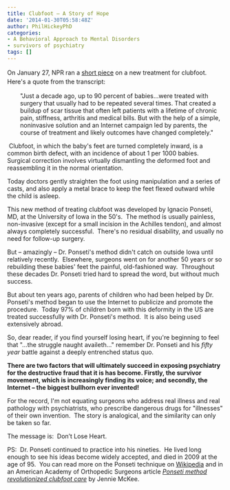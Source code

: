 ```yaml
---
title: Clubfoot – A Story of Hope
date: '2014-01-30T05:58:48Z'
author: PhilHickeyPhD
categories:
- A Behavioral Approach to Mental Disorders
- survivors of psychiatry
tags: []
---
```


<span style="line-height: 1.5em;">On January 27, NPR ran a <a href="http://www.npr.org/blogs/health/2014/01/27/265254533/how-parents-and-the-internet-transformed-clubfoot-treatment">short piece</a> on a new treatment for clubfoot.  Here's a quote from the transcript:</span>
<p style="padding-left: 30px;">"Just a decade ago, up to 90 percent of babies…were treated with surgery that usually had to be repeated several times. That created a buildup of scar tissue that often left patients with a lifetime of chronic pain, stiffness, arthritis and medical bills. But with the help of a simple, noninvasive solution and an Internet campaign led by parents, the course of treatment and likely outcomes have changed completely."</p>
 Clubfoot, in which the baby's feet are turned completely inward, is a common birth defect, with an incidence of about 1 per 1000 babies.  Surgical correction involves virtually dismantling the deformed foot and reassembling it in the normal orientation.

Today doctors gently straighten the foot using manipulation and a series of casts, and also apply a metal brace to keep the feet flexed outward while the child is asleep.

This new method of treating clubfoot was developed by Ignacio Ponseti, MD, at the University of Iowa in the 50's.  The method is usually painless, non-invasive (except for a small incision in the Achilles tendon), and almost always completely successful.  There's no residual disability, and usually no need for follow-up surgery.

But – amazingly – Dr. Ponseti's method didn't catch on outside Iowa until relatively recently.  Elsewhere, surgeons went on for another 50 years or so rebuilding these babies' feet the painful, old-fashioned way.  Throughout these decades Dr. Ponseti tried hard to spread the word, but without much success.

But about ten years ago, parents of children who had been helped by Dr. Ponseti's method began to use the Internet to publicize and promote the procedure.  Today 97% of children born with this deformity in the US are treated successfully with Dr. Ponseti's method.  It is also being used extensively abroad.

So, dear reader, if you find yourself losing heart, if you're beginning to feel that "…the struggle naught availeth…" remember Dr. Ponseti and his <i>fifty year</i> battle against a deeply entrenched status quo.

<strong>There are two factors that will ultimately succeed in exposing psychiatry for the destructive fraud that it is has become. Firstly, the survivor movement, which is increasingly finding its voice; and secondly, the Internet – the biggest bullhorn ever invented!</strong>

For the record, I'm not equating surgeons who address real illness and real pathology with psychiatrists, who prescribe dangerous drugs for "illnesses" of their own invention.  The story is analogical, and the similarity can only be taken so far.

The message is:  Don’t Lose Heart.

PS:  Dr. Ponseti continued to practice into his nineties.  He lived long enough to see his ideas become widely accepted, and died in 2009 at the age of 95.  You can read more on the Ponseti technique on <a href="http://en.wikipedia.org/wiki/Ponseti_method">Wikipedia</a> and in an American Academy of Orthopedic Surgeons article <a href="http://www.aaos.org/news/bulletin/dec07/clinical6.asp"><i>Ponseti method revolutionized clubfoot care</i></a> by Jennie McKee.

&nbsp;

&nbsp;